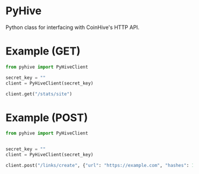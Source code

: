 # PyHive
Python class for interfacing with CoinHive's HTTP API.


# Example (GET)
```py
from pyhive import PyHiveClient

secret_key = ""
client = PyHiveClient(secret_key)

client.get("/stats/site")
```

# Example (POST)
```py
from pyhive import PyHiveClient


secret_key = ""
client = PyHiveClient(secret_key)

client.post("/links/create", {"url": "https://example.com", "hashes": 1024})
```
